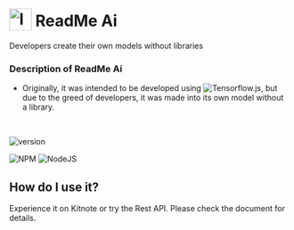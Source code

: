 # <img style="width: 40px; transform: translateY(7.5px);" src="https://i.ibb.co/sCPPMjP/logo.png" alt="logo"> ReadMe Ai
Developers create their own models without libraries

### Description of ReadMe Ai
- Originally, it was intended to be developed using ![Tensorflow.js](https://github.com/tensorflow/tfjs), but due to the greed of developers, it was made into its own model without a library.

<br>

![version](https://img.shields.io/badge/version-1.0.0-blue)

![NPM](https://img.shields.io/badge/NPM-%23CB3837.svg?style=for-the-badge&logo=npm&logoColor=white)
![NodeJS](https://img.shields.io/badge/node.js-6DA55F?style=for-the-badge&logo=node.js&logoColor=white)

## How do I use it?
Experience it on Kitnote or try the Rest API.
Please check the document for details.
